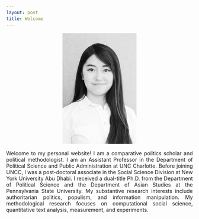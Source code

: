 ```yaml
---
layout: post
title: Welcome
---
```


<center>
<img src="/images/yaoyaos.jpg">
</center>

<p align='justify'>
Welcome to my personal website! I am a comparative politics scholar and political methodologist. I am an Assistant Professor in the Department of Political Science and Public Administration at UNC Charlotte. Before joining UNCC, I was a post-doctoral associate in the Social Science Division at New York University Abu Dhabi. I received a dual-title Ph.D. from the Department of Political Science and the Department of Asian Studies at the Pennsylvania State University.  My substantive research interests include authoritarian politics, populism, and information manipulation. My methodological research focuses on computational social science, quantitative text analysis, measurement, and experiments.
</p>
